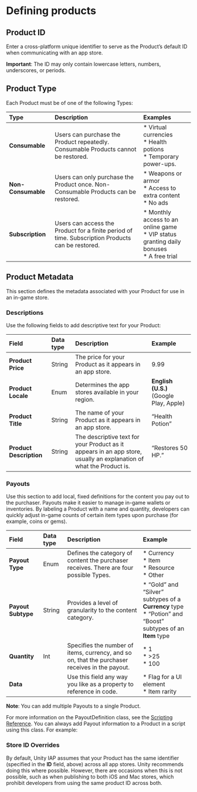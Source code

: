 # Defining products

## Product ID
Enter a cross-platform unique identifier to serve as the Product’s default ID when communicating with an app store.

**Important**: The ID may only contain lowercase letters, numbers, underscores, or periods.

## Product Type
Each Product must be of one of the following Types:

| **Type** | **Description** | **Examples** |
|:---|:---|:---|
|__Consumable__| Users can purchase the Product repeatedly. Consumable Products cannot be restored. | * Virtual currencies <br/> * Health potions <br/> * Temporary power-ups. |
|__Non-Consumable__| Users can only purchase the Product once. Non-Consumable Products can be restored. | * Weapons or armor <br/> * Access to extra content <br/> * No ads  |
|__Subscription__| Users can access the Product for a finite period of time. Subscription Products can be restored. | * Monthly access to an online game <br/> * VIP status granting daily bonuses <br/> * A free trial |

## Product Metadata
This section defines the metadata associated with your Product for use in an in-game store.

### Descriptions
Use the following fields to add descriptive text for your Product:

| **Field**               | **Data type** | **Description**                                                                                                     | **Example**                             |
|:------------------------|:---|:--------------------------------------------------------------------------------------------------------------------|:----------------------------------------|
| __Product Price__       | String | The price for your Product as it appears in an app store.       | 9.99                                    |
| __Product Locale__      | Enum | Determines the app stores available in your region.                                                                 | **English (U.S.)** (Google Play, Apple) |
| __Product Title__       | String | The name of your Product as it appears in an app store.                                                             | “Health Potion”                         |
| __Product Description__ | String | The descriptive text for your Product as it appears in an app store, usually an explanation of what the Product is. | “Restores 50 HP.”                       |

### Payouts
Use this section to add local, fixed definitions for the content you pay out to the purchaser. Payouts make it easier to manage in-game wallets or inventories. By labeling a Product with a name and quantity, developers can quickly adjust in-game counts of certain item types upon purchase (for example, coins or gems).

| **Field** | **Data type** | **Description** | **Example** |
|:---|:---|:---|:---|
| __Payout Type__ | Enum | Defines the category of content the purchaser receives. There are four possible Types. | * Currency <br/> * Item<br/> * Resource <br/> * Other|
| __Payout Subtype__ | String | Provides a level of granularity to the content category. |* “Gold” and “Silver” subtypes of a __Currency__ type <br/> * “Potion” and “Boost” subtypes of an __Item__ type |
| __Quantity__ | Int | Specifies the number of items, currency, and so on, that the purchaser receives in the payout. | * 1 <br/> * &gt;25<br/>* 100|
| __Data__ | | Use this field any way you like as a property to reference in code. | * Flag for a UI element<br/> * Item rarity |

**Note**: You can add multiple Payouts to a single Product.

For more information on the PayoutDefinition class, see the [Scripting Reference](xref:UnityEngine.Purchasing.PayoutDefinition). You can always add Payout information to a Product in a script using this class. For example:

### Store ID Overrides
By default, Unity IAP assumes that your Product has the same identifier (specified in the **ID** field, above) across all app stores. Unity recommends doing this where possible. However, there are occasions when this is not possible, such as when publishing to both iOS and Mac stores, which prohibit developers from using the same product ID across both.
